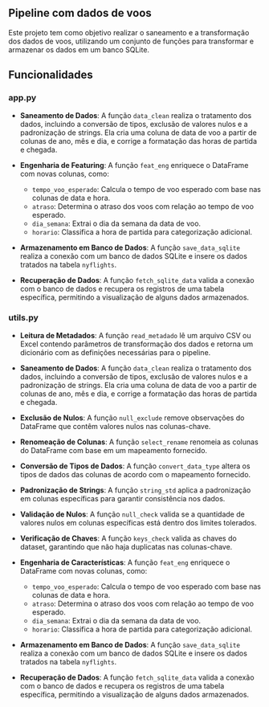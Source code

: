 ## Pipeline com dados de voos
Este projeto tem como objetivo realizar o saneamento e a transformação dos dados de voos, utilizando um conjunto de funções para transformar e armazenar os dados em um banco SQLite.

## Funcionalidades
### app.py
- **Saneamento de Dados**: A função `data_clean` realiza o tratamento dos dados, incluindo a conversão de tipos, exclusão de valores nulos e a padronização de strings. Ela cria uma coluna de data de voo a partir de colunas de ano, mês e dia, e corrige a formatação das horas de partida e chegada.

- **Engenharia de Featuring**: A função `feat_eng` enriquece o DataFrame com novas colunas, como:
  - `tempo_voo_esperado`: Calcula o tempo de voo esperado com base nas colunas de data e hora.
  - `atraso`: Determina o atraso dos voos com relação ao tempo de voo esperado.
  - `dia_semana`: Extrai o dia da semana da data de voo.
  - `horario`: Classifica a hora de partida para categorização adicional.

- **Armazenamento em Banco de Dados**: A função `save_data_sqlite` realiza a conexão com um banco de dados SQLite e insere os dados tratados na tabela `nyflights`.

- **Recuperação de Dados**: A função `fetch_sqlite_data` valida a conexão com o banco de dados e recupera os registros de uma tabela específica, permitindo a visualização de alguns dados armazenados.

### utils.py
- **Leitura de Metadados**: A função `read_metadado` lê um arquivo CSV ou Excel contendo parâmetros de transformação dos dados e retorna um dicionário com as definições necessárias para o pipeline.

- **Saneamento de Dados**: A função `data_clean` realiza o tratamento dos dados, incluindo a conversão de tipos, exclusão de valores nulos e a padronização de strings. Ela cria uma coluna de data de voo a partir de colunas de ano, mês e dia, e corrige a formatação das horas de partida e chegada.

- **Exclusão de Nulos**: A função `null_exclude` remove observações do DataFrame que contêm valores nulos nas colunas-chave.

- **Renomeação de Colunas**: A função `select_rename` renomeia as colunas do DataFrame com base em um mapeamento fornecido.

- **Conversão de Tipos de Dados**: A função `convert_data_type` altera os tipos de dados das colunas de acordo com o mapeamento fornecido.

- **Padronização de Strings**: A função `string_std` aplica a padronização em colunas específicas para garantir consistência nos dados.

- **Validação de Nulos**: A função `null_check` valida se a quantidade de valores nulos em colunas específicas está dentro dos limites tolerados.

- **Verificação de Chaves**: A função `keys_check` valida as chaves do dataset, garantindo que não haja duplicatas nas colunas-chave.

- **Engenharia de Características**: A função `feat_eng` enriquece o DataFrame com novas colunas, como:
  - `tempo_voo_esperado`: Calcula o tempo de voo esperado com base nas colunas de data e hora.
  - `atraso`: Determina o atraso dos voos com relação ao tempo de voo esperado.
  - `dia_semana`: Extrai o dia da semana da data de voo.
  - `horario`: Classifica a hora de partida para categorização adicional.

- **Armazenamento em Banco de Dados**: A função `save_data_sqlite` realiza a conexão com um banco de dados SQLite e insere os dados tratados na tabela `nyflights`.

- **Recuperação de Dados**: A função `fetch_sqlite_data` valida a conexão com o banco de dados e recupera os registros de uma tabela específica, permitindo a visualização de alguns dados armazenados.
